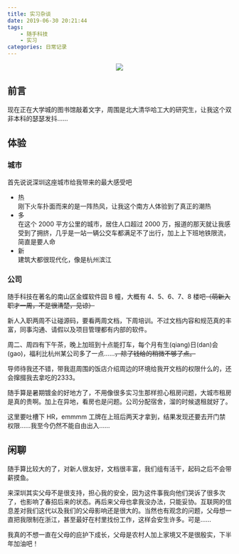 ```yaml
---
title: 实习杂谈
date: 2019-06-30 20:21:44
tags: 
    - 随手科技
    - 实习
categories: 日常记录
---
```

<p align="center">
<img src="https://yiyun-1253940215.cos.ap-shanghai.myqcloud.com/20190630203324.jpeg" class="full-image"/>
</p>

## 前言
现在正在大学城的图书馆敲着文字，周围是北大清华哈工大的研究生，让我这个双非本科的瑟瑟发抖……

<!--more-->
## 体验
### 城市
首先说说深圳这座城市给我带来的最大感受吧

- 热  
刚下火车扑面而来的是一阵热风，让我这个南方人体验到了真正的潮热
- 多  
在这个 2000 平方公里的城市，居住人口超过 2000 万，报道的那天就让我感受到了拥挤，几乎是一站一辆公交车都满足不了出行，加上上下班地铁限流，简直是要人命
- 新  
建筑大都很现代化，像是杭州滨江

### 公司
随手科技在著名的南山区金蝶软件园 B 幢，大概有 4、5、6、7、8 楼吧~~（萌新入职才一周，不是很清楚，见谅）~~

新人入职两周不让碰源码，要看两周文档，下周培训。不过文档内容和规范真的丰富，同事沟通、请假以及项目管理都有内部的软件。

周二、周四有下午茶，晚上加班到十点能打车，每个月有生(qiang)日(dan)会(gao)，福利比杭州某公司多了一点……~~，除了钱给的稍微不够了点。~~

导师待我还不错，带我逛周围的饭店介绍周边的环境给我开文档的权限什么的，还会撺掇我去拿吃的2333。

随手算是暑期镀金的好地方了，不用像很多实习生那样担心租房问题，大城市租房是真的贵啊。加上在异地，看房也是问题。公司分配宿舍，溜的时候退租就好了。

这里要吐槽下 HR，emmmm 工牌在上班后两天才拿到，结果发现还要去开门禁权限……我至今仍然不能自由出入……

## 闲聊
随手算比较大的了，对新人很友好，文档很丰富，我们组有活干，起码之后不会带薪摸鱼。

来深圳其实父母不是很支持，担心我的安全，因为这件事我向他们哭诉了很多次了，也影响了春招后来的状态。再后来父母也拿我没办法，只能妥协。互联网的信息差对我们这代以及我们的父母影响还是很大的。当然也有观念的问题，父母想一直把我限制在浙江，甚至最好在村里找份工作，这样会安生许多。可是……

我真的不想一直在父母的庇护下成长，父母是农村人加上家境又不是很殷实，下半年加油吧！

